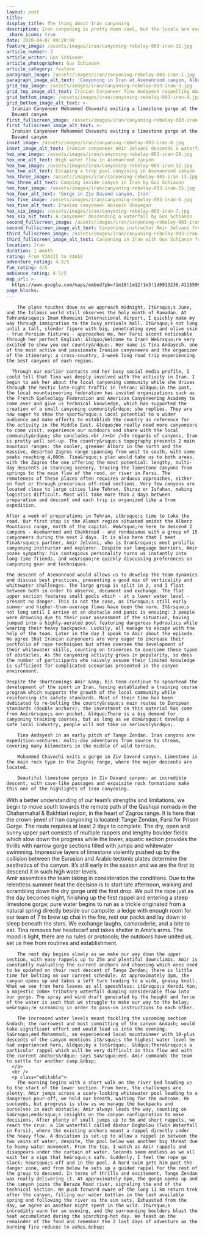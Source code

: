 ```yaml
---
layout: post
title: 
display_title: The thing about Iran canyoning
description: Iran canyoning is pretty damn cool, but the locals are even cooler; we went there to check it out.
_share_icons: true
date: 2020-04-07 09:20:00
feature_image: /assets/images/iran/canyoning-rebelay-003-iran-11.jpg
article_number: 3
article_writer: Gus Schiavon
article_photographer: Gus Schiavon
article_category: feature
paragraph_image: /assets/images/iran/canyoning-rebelay-003-iran-1.jpg
paragraph_image_alt_text: 'Canyoning in Iran at Asemanrood canyon, Alborz Mountains'
grid_top_image: /assets/images/iran/canyoning-rebelay-003-iran-3.jpg
grid_top_image_alt_text: Iranian Canyoneer Tina Andayesh rappelling down a waterfall
grid_bottom_image: /assets/images/iran/canyoning-rebelay-003-iran-4.jpg
grid_bottom_image_alt_text: >-
  Iranian Canyoneer Mohammed Chavoshi exiting a limestone gorge at the Ziv
  Davand canyon
first_fullscreen_image: /assets/images/iran/canyoning-rebelay-003-iran-5.jpg
first_fullscreen_image_alt_text: >-
  Iranian Canyoneer Mohammed Chavoshi exiting a limestone gorge at the Ziv
  Davand canyon
inset_image: /assets/images/iran/canyoning-rebelay-003-iran-8.jpg
inset_image_alt_text: Iranian canyoneer Amir Jelvani descends a waterfall in Asemanrood Canyon
hex_one_image: /assets/images/iran/canyoning-rebelay-003-iran-10.jpg
hex_one_alt_text: High water flow in Asemanrood canyon
hex_two_image: /assets/images/iran/canyoning-rebelay-003-iran-12.jpg
hex_two_alt_text: Escaping a trap pool canyoning in Asemanrood canyon
hex_three_image: /assets/images/iran/canyoning-rebelay-003-iran-13.jpg
hex_three_alt_text: Camping inside canyon in Iran by Gus Schiavon
hex_four_image: /assets/images/iran/canyoning-rebelay-003-iran-15.jpg
hex_four_alt_text: 'Gorge in Ziv Davand canyon, Iran'
hex_five_image: /assets/images/iran/canyoning-rebelay-003-iran-6.jpg
hex_five_alt_text: Iranian canyoneer Hossein Shayegan
hex_six_image: /assets/images/iran/canyoning-rebelay-003-iran-7.jpg
hex_six_alt_text: A canyoneer descending a waterfall by Gus Schiavon
second_fullscreen_image: /assets/images/iran/canyoning-rebelay-003-iran-14.jpg
second_fullscreen_image_alt_text: Canyoning instructor Amir Jelvani from Iran
third_fullscreen_image: /assets/images/iran/canyoning-rebelay-003-iran-2.jpg
third_fullscreen_image_alt_text: Canyoning in Iran with Gus Schiavon from Rebelay canyoning
location: Iran
duration: 1 month
rating: From V3A2II to V4A5V
adventure_rating: 4.5/5
fun_rating: 4/5
ambiance_rating: 4.5/5
map_url: >-
  https://www.google.com/maps/embed?pb=!1m18!1m12!1m3!1d6913236.411559669!2d49.19337632448052!3d32.21490728448001!2m3!1f0!2f0!3f0!3m2!1i1024!2i768!4f13.1!3m3!1m2!1s0x3ef7ec2ec16b1df1%3A0x40b095d39e51face!2sIran!5e0!3m2!1sen!2sid!4v1586312685370!5m2!1sen!2sid
page_blocks:
---
```

        The plane touches down as we approach midnight. It&rsquo;s June, and the Islamic world still observes the holy month of Ramadan. At Tehran&rsquo;s Imam Khomeini International Airport, I quickly make my way through immigration to the busy arrivals hall. It&rsquo;s not long until a tall, slender figure with big, penetrating eyes and olive skin - true Persian fixtures - approaches me, her Farsi accent noticeable through her perfect English: &ldquo;Welcome to Iran! We&rsquo;re very excited to show you our country&rdquo;. Her name is Tina Andayesh, one of the most active and passionate Iranian canyoneers and the organizer of the itinerary: a cross-country, 2-week long road trip experiencing the best canyons of each region.


<!-- image with paragraph section -->
      Through our earlier contacts and her busy social media profile, I could tell that Tina was deeply involved with the activity in Iran. I begin to ask her about the local canyoning community while she drives through the hectic late-night traffic in Tehran: &ldquo;In the past, the local mountaineering federation has invited organizations such as the French Speleology Federation and American Canyoneering Academy to come over and give us technical knowledge, which has supported the creation of a small canyoning community&rdquo; she replies. They are now eager to show the sport&rsquo;s local potential to a wider audience and make efforts to establish the country as reference for the activity in the Middle East. &ldquo;We really need more canyoneers to come visit, experience our outdoors and share with the local community&rdquo; she concludes.<br /><br />In regards of canyons, Iran is pretty well set-up. The country&rsquo;s topography presents 2 main mountain ranges: the cooler, greener Alborz in the north and the massive, deserted Zagros range spanning from west to south, with some peaks reaching 4,000m. Tina&rsquo;s plan would take us to both areas, with the Zagros the one offering the most potential: lengthy, multi-day descents in stunning scenery, tracing the limestone canyons from springs to the main flow of the rood, or river in Farsi. The remoteness of these places often requires arduous approaches, either on foot or through precarious off-road sections. Very few canyons are located close to large cities like Tehran, Shiraz or Isfahan, making logistics difficult. Most will take more than 2 days between preparation and descent and each trip is organized like a true expedition.


<!-- plain text paragraph "text content 1" -->


    After a week of preparations in Tehran, it&rsquo;s time to take the road. Our first stop is the Alamut region situated amidst the Alborz Mountains range, north of the capital. We&rsquo;re here to descend 2 canyons - Asemanrood and Chakhrood - and rendezvous with a group of 15 canyoneers during the next 2 days. It is also here that I meet Tina&rsquo;s partner, Amir Jelvani, who is Iran&rsquo;s most prolific canyoning instructor and explorer. Despite our language barriers, Amir oozes sympathy: his contagious personality turns us instantly into long-time friends, and we&rsquo;re quickly discussing preferences on canyoning gear and techniques.

    The descent of Asemanrood would allows us to develop the team dynamics and discuss best practices, presenting a good mix of verticality and whitewater challenges. The large group is split in 2, and I float between both in order to observe, document and exchange. The flat upper section features small pools which - at a lower water level - present no danger. This is not the case, as it&rsquo;s still early summer and higher-than-average flows have been the norm. It&rsquo;s not long until I arrive at an obstacle and panic is ensuing: 3 people were drowning due to their poor assessment of the situation, having jumped into a highly-aerated pool featuring dangerous hydraulics while wearing their heavy backpacks. Luckily, all manage to escape with the help of the team. Later in the day I speak to Amir about the episode. We agree that Iranian canyoneers are very eager to increase their portfolio of rope techniques but often oversee the development of their whitewater skills, counting on traverses to overcome these types of obstacles. As the canyoning activity grows in popularity, so does the number of participants who naively assume their limited knowledge is sufficient for complicated scenarios presented in the canyon environment.
 
    Despite the shortcomings Amir &amp; his team continue to spearhead the development of the sport in Iran, having established a training course program which supports the growth of the local community while reinforcing its safety standards. Most of their time has been dedicated to re-bolting the country&rsquo;s main routes to European standards (double anchors); the investment on this material has come from Amir&rsquo;s own pocket. &ldquo;There is a big demand for canyoning training courses, but as long as we don&rsquo;t develop a safe local industry, people will not take us seriously&rdquo;.


<!-- two image grid with captions section -->

        Tina Andayesh in an early pitch of Tange Zendan. Iran canyons are expedition-ventures: multi-day adventures from source to stream, covering many kilometers in the middle of wild terrain.
 
        Mohammed Chavoshi exits a gorge in Ziv Davand canyon. Limestone is the main rock type in the Zagros range, where the major descents are located.
   


<!-- wide parallax one -->


        Beautiful limestone gorges in Ziv Davand canyon: an incredible descent, with cave-like passages and exquisite rock formations make this one of the highlights of Iran canyoning.


<!-- yellow section with image and paragraph plus hexagon -->

With a better understanding of our team&rsquo;s strengths and limitations, we begin to move south towards the remote path of the Qashqai nomads in the Chaharmahal &amp; Bakhtiari region, in the heart of Zagros range. It is here that the crown-jewel of Iran canyoning is located: Tange Zendan, Farsi for Prison Gorge. The route requires at least 2 days to complete. The dry, open and sunny upper part consists of multiple rappels and lengthy boulder fields which slow down the progress while the lower, aquatic section provides the thrills with narrow gorge sections filled with jumps and whitewater swimming. Impressive layers of limestone violently pushed up by the collision between the Eurasian and Arabic tectonic plates determine the aesthetics of the canyon. It&rsquo;s still early in the season and we are the first to descend it in such high water levels.<br />Amir assembles the team taking in consideration the conditions. Due to the relentless summer heat the decision is to start late afternoon, walking and scrambling down the dry gorge until the first drop. We pull the rope just as the day becomes night, finishing up the first rappel and entering a steep limestone gorge; pure water begins to run as a trickle originated from a natural spring directly beside our campsite: a ledge with enough room for our team of 7 to brew up chai in the fire, rest our packs and lay down to sleep beneath the stars. We exchange laughs, camaraderie, and a bite to eat. Tina removes her headscarf and takes shelter in Amir&rsquo;s arms. The mood is light, there are no rules or protocols; the outdoors have united us, set us free from routines and establishment.&nbsp;


<!-- text section -->

        The next day begins slowly as we make our way down the upper section, with easy rappels up to 25m and plentiful downclimbs. Amir is constantly evaluating the current anchors and choosing which ones need to be updated on their next descent of Tange Zendan; there is little time for bolting on our current schedule. At approximately 3pm, the canyon opens up and takes a left turn leading to a wide, grassy knoll. What we see from here leaves us all speechless: it&rsquo;s Kerodi Kon, a majestic 100m+ tributary waterfall dumping considerable flow into our gorge. The spray and wind draft generated by the height and force of the water is such that we struggle to make our way to the belay; we&rsquo;re screaming in order to pass-on instructions to each other.
    
        The increased water levels meant tackling the upcoming section &ndash; the narrowest and most committing of the canyon &ndash; would take significant effort and would lead us into the evening. Sa&rsquo;eed Mohammadi, an experienced local mountaineer with 10-plus descents of the canyon mentions it&rsquo;s the highest water level he had experienced here, &ldquo;by a lot&rdquo;. &ldquo;There&rsquo;s a particular rappel which will be very difficult in this flow and with the current anchors&rdquo; says Sa&rsquo;eed. Amir commands the team to settle for another camp.&nbsp;
      </p>
      <br />
      <p class="editable">
        The morning begins with a short walk on the river bed leading us to the start of the lower section. From here, the challenges are plenty. Amir jumps across a scary-looking whitewater pool leading to a dangerous pour-off; we hold our breath, waiting for the outcome. He succeeds, but progress is slow as we manage the backpacks and ourselves in each obstacle; Amir always leads the way, counting on Sa&rsquo;eed&rsquo;s insights on the canyon configuration to make decisions. After plenty of small jumps up to 5m and short rappels, we reach the crux: a 15m waterfall called Abshar Dogholou (Twin Waterfall in Farsi), where the existing anchors meant a rappel directly under the heavy flow. A deviation is set-up to allow a rappel in between the two veins of water; despite, the pool below was another big threat due to heavy water movement. From the top, I watch as Amir rappels and disappears under the curtain of water. Seconds seem endless as we all wait for a sign that he&rsquo;s safe. Suddenly, I feel the rope go slack; he&rsquo;s off and in the pool. A hard swim gets him past the danger zone, and from below he sets up a guided rappel for the rest of the group to descend. In terms of thrills and excitement, Tange Zendan was really delivering it. At approximately 6pm, the gorge opens up and the canyon joins the Deraze Rood river, signaling the end of the technical section. We push forward aware of the long 11 km return trek after the canyon, filling our water bottles in the last available spring and following the river as the sun sets. Exhausted from the day, we agree on another night spent in the wild. It&rsquo;s incredibly warm for an evening, and the surrounding boulders blast the heat accumulated during the scorching-hot day. We feast on the remainder of the food and remember the 2 last days of adventure as the burning fire reduces to ashes.&nbsp;



